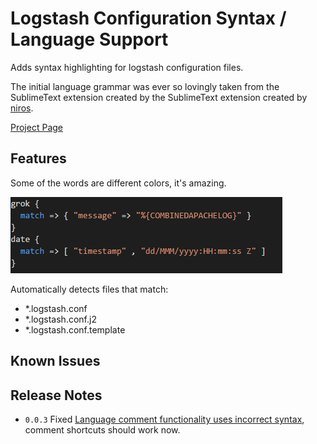 # Logstash Configuration Syntax / Language Support

Adds syntax highlighting for logstash configuration files.

The initial language grammar was ever so lovingly taken from the SublimeText extension created by the SublimeText extension created by [niros](https://github.com/nir0s/sublime-logstash-syntax-highlighter). 



[Project Page](https://github.com/randomchance/vscode-logstash-configuration-syntax)

## Features

Some of the words are different colors, it's amazing. 

![Example](images/Example.png)

Automatically detects files that match:

* *.logstash.conf
* *.logstash.conf.j2
* *.logstash.conf.template 

## Known Issues



## Release Notes

* `0.0.3` Fixed [Language comment functionality uses incorrect syntax](https://github.com/randomchance/vscode-logstash-configuration-syntax/issues/1), comment shortcuts should work now. 
